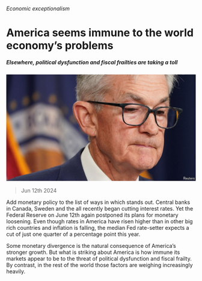 ###### Economic exceptionalism

# America seems immune to the world economy’s problems 

##### Elsewhere, political dysfunction and fiscal frailties are taking a toll 

![image](images/20240615_LDP502.jpg) 

> Jun 12th 2024 

Add monetary policy to the list of ways in which  stands out. Central banks in Canada, Sweden and the  all recently began cutting interest rates. Yet the Federal Reserve on June 12th again postponed its plans for monetary loosening. Even though rates in America have risen higher than in other big rich countries and inflation is falling, the median Fed rate-setter expects a cut of just one quarter of a percentage point this year.

Some monetary divergence is the natural consequence of America’s stronger growth. But what is striking about America is how immune its markets appear to be to the threat of political dysfunction and fiscal frailty. By contrast, in the rest of the world those factors are weighing increasingly heavily.

